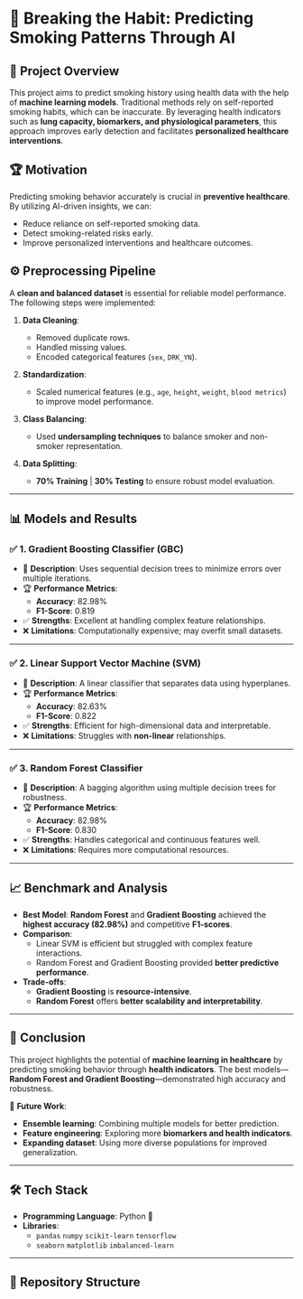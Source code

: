 # 🚬 Breaking the Habit: Predicting Smoking Patterns Through AI

## 📌 Project Overview
This project aims to predict smoking history using health data with the help of **machine learning models**. Traditional methods rely on self-reported smoking habits, which can be inaccurate. By leveraging health indicators such as **lung capacity, biomarkers, and physiological parameters**, this approach improves early detection and facilitates **personalized healthcare interventions**.

## 🏆 Motivation
Predicting smoking behavior accurately is crucial in **preventive healthcare**. By utilizing AI-driven insights, we can:
- Reduce reliance on self-reported smoking data.
- Detect smoking-related risks early.
- Improve personalized interventions and healthcare outcomes.

## ⚙️ Preprocessing Pipeline
A **clean and balanced dataset** is essential for reliable model performance. The following steps were implemented:

1. **Data Cleaning**: 
   - Removed duplicate rows.
   - Handled missing values.
   - Encoded categorical features (`sex`, `DRK_YN`).

2. **Standardization**:
   - Scaled numerical features (e.g., `age`, `height`, `weight`, `blood metrics`) to improve model performance.

3. **Class Balancing**:
   - Used **undersampling techniques** to balance smoker and non-smoker representation.

4. **Data Splitting**:
   - **70% Training** | **30% Testing** to ensure robust model evaluation.

---

## 📊 Models and Results

### ✅ **1. Gradient Boosting Classifier (GBC)**
- 📌 **Description**: Uses sequential decision trees to minimize errors over multiple iterations.
- 🏆 **Performance Metrics**:
  - **Accuracy**: 82.98%
  - **F1-Score**: 0.819
- ✅ **Strengths**: Excellent at handling complex feature relationships.
- ❌ **Limitations**: Computationally expensive; may overfit small datasets.

---

### ✅ **2. Linear Support Vector Machine (SVM)**
- 📌 **Description**: A linear classifier that separates data using hyperplanes.
- 🏆 **Performance Metrics**:
  - **Accuracy**: 82.63%
  - **F1-Score**: 0.822
- ✅ **Strengths**: Efficient for high-dimensional data and interpretable.
- ❌ **Limitations**: Struggles with **non-linear** relationships.

---

### ✅ **3. Random Forest Classifier**
- 📌 **Description**: A bagging algorithm using multiple decision trees for robustness.
- 🏆 **Performance Metrics**:
  - **Accuracy**: 82.98%
  - **F1-Score**: 0.830
- ✅ **Strengths**: Handles categorical and continuous features well.
- ❌ **Limitations**: Requires more computational resources.

---

## 📈 Benchmark and Analysis
- **Best Model**: **Random Forest** and **Gradient Boosting** achieved the **highest accuracy (82.98%)** and competitive **F1-scores**.
- **Comparison**: 
  - Linear SVM is efficient but struggled with complex feature interactions.
  - Random Forest and Gradient Boosting provided **better predictive performance**.
- **Trade-offs**:
  - **Gradient Boosting** is **resource-intensive**.
  - **Random Forest** offers **better scalability and interpretability**.

---

## 🔮 Conclusion
This project highlights the potential of **machine learning in healthcare** by predicting smoking behavior through **health indicators**. The best models—**Random Forest and Gradient Boosting**—demonstrated high accuracy and robustness. 

🔹 **Future Work**:
- **Ensemble learning**: Combining multiple models for better prediction.
- **Feature engineering**: Exploring more **biomarkers and health indicators**.
- **Expanding dataset**: Using more diverse populations for improved generalization.

---

## 🛠 Tech Stack
- **Programming Language**: Python 🐍
- **Libraries**:
  - `pandas` `numpy` `scikit-learn` `tensorflow`
  - `seaborn` `matplotlib` `imbalanced-learn`

---

## 📂 Repository Structure
